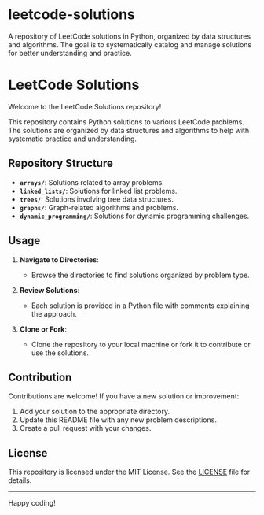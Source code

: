 # leetcode-solutions
A repository of LeetCode solutions in Python, organized by data structures and algorithms. The goal is to systematically catalog and manage solutions for better understanding and practice.

# LeetCode Solutions

Welcome to the LeetCode Solutions repository!

This repository contains Python solutions to various LeetCode problems. The solutions are organized by data structures and algorithms to help with systematic practice and understanding.

## Repository Structure

- **`arrays/`**: Solutions related to array problems.
- **`linked_lists/`**: Solutions for linked list problems.
- **`trees/`**: Solutions involving tree data structures.
- **`graphs/`**: Graph-related algorithms and problems.
- **`dynamic_programming/`**: Solutions for dynamic programming challenges.

## Usage

1. **Navigate to Directories**:
   - Browse the directories to find solutions organized by problem type.

2. **Review Solutions**:
   - Each solution is provided in a Python file with comments explaining the approach.

3. **Clone or Fork**:
   - Clone the repository to your local machine or fork it to contribute or use the solutions.

## Contribution

Contributions are welcome! If you have a new solution or improvement:
1. Add your solution to the appropriate directory.
2. Update this README file with any new problem descriptions.
3. Create a pull request with your changes.

## License

This repository is licensed under the MIT License. See the [LICENSE](LICENSE) file for details.

---

Happy coding!

